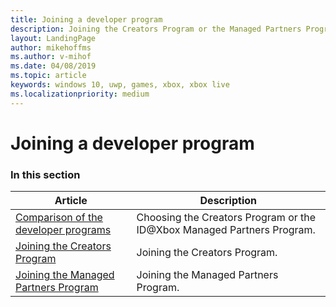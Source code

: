 ```yaml
---
title: Joining a developer program
description: Joining the Creators Program or the Managed Partners Program.
layout: LandingPage
author: mikehoffms
ms.author: v-mihof
ms.date: 04/08/2019
ms.topic: article
keywords: windows 10, uwp, games, xbox, xbox live
ms.localizationpriority: medium
---
```


# Joining a developer program


### In this section

| Article | Description |
|---------|-------------|
| [Comparison of the developer programs](../../developer-program-overview.md) | Choosing the Creators Program or the ID@Xbox Managed Partners Program. |
| [Joining the Creators Program](join-creators-program.md) | Joining the Creators Program. |
| [Joining the Managed Partners Program](join-mp-program.md) | Joining the Managed Partners Program. |
